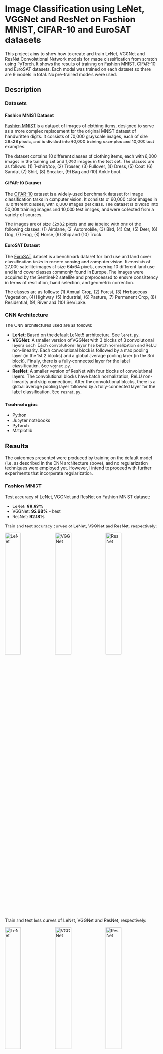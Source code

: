 # Image Classification using LeNet, VGGNet and ResNet on Fashion MNIST, CIFAR-10 and EuroSAT datasets

This project aims to show how to create and train LeNet, VGGNet and ResNet Convolutional Network models for image classification from scratch using PyTorch. It shows the results of training on Fashion MNIST, CIFAR-10 and EuroSAT datasets. Each model was trained on each dataset so there are 9 models in total. No pre-trained models were used.

## Description

### Datasets

#### Fashion MNIST Dataset

[Fashion MNIST](https://pytorch.org/vision/main/generated/torchvision.datasets.FashionMNIST.html) is a dataset of images of clothing items, designed to serve as a more complex replacement for the original MNIST dataset of handwritten digits. It consists of 70,000 grayscale images, each of size 28x28 pixels, and is divided into 60,000 training examples and 10,000 test examples.

The dataset contains 10 different classes of clothing items, each with 6,000 images in the training set and 1,000 images in the test set. The classes are as follows: (1) T-shirt/top, (2) Trouser, (3) Pullover, (4) Dress, (5) Coat, (6) Sandal, (7) Shirt, (8) Sneaker, (9) Bag and (10) Ankle boot.

#### CIFAR-10 Dataset

The [CIFAR-10](https://pytorch.org/vision/main/generated/torchvision.datasets.CIFAR10.html) dataset is a widely-used benchmark dataset for image classification tasks in computer vision. It consists of 60,000 color images in 10 different classes, with 6,000 images per class. The dataset is divided into 50,000 training images and 10,000 test images, and were collected from a variety of sources.

The images are of size 32x32 pixels and are labeled with one of the following classes: (1) Airplane, (2) Automobile, (3) Bird, (4) Cat, (5) Deer, (6) Dog, (7) Frog, (8) Horse, (9) Ship and (10) Truck.

#### EuroSAT Dataset

The [EuroSAT](https://pytorch.org/vision/main/generated/torchvision.datasets.EuroSAT.html) dataset is a benchmark dataset for land use and land cover classification tasks in remote sensing and computer vision. It consists of 27,000 satellite images of size 64x64 pixels, covering 10 different land use and land cover classes commonly found in Europe. The images were acquired by the Sentinel-2 satellite and preprocessed to ensure consistency in terms of resolution, band selection, and geometric correction.

The classes are as follows: (1) Annual Crop, (2) Forest, (3) Herbaceous Vegetation, (4) Highway, (5) Industrial, (6) Pasture, (7) Permanent Crop, (8) Residential, (9), River and (10) Sea/Lake.

### CNN Architecture

The CNN architectures used are as follows:
- **LeNet**: Based on the default LeNet5 architecture. See ```lenet.py```.
- **VGGNet**: A smaller version of VGGNet with 3 blocks of 3 convolutional layers each. Each convolutional layer has batch normalization and ReLU non-linearity. Each convolutional block is followed by a max pooling layer (in the 1st 2 blocks) and a global average pooling layer (in the 3rd block). Finally, there is a fully-connected layer for the label classification. See ```vggnet.py```.
- **ResNet**: A smaller version of ResNet with four blocks of convolutional layers. The convolutional blocks have batch normalization, ReLU non-linearity and skip connections. After the convolutional blocks, there is a global average pooling layer followed by a fully-connected layer for the label classification. See ```resnet.py```.


### Technologies

- Python
- Jupyter notebooks
- PyTorch
- Matplotlib

## Results

The outcomes presented were produced by training on the default model (i.e. as described in the CNN architecture above), and no regularization techniques were employed yet. However, I intend to proceed with further experiments that incorporate regularization.

### Fashion MNIST

Test accuracy of LeNet, VGGNet and ResNet on Fashion MNIST dataset:
- LeNet: **88.63%**
- VGGNet: **92.68%** - best
- ResNet: **92.18%**

Train and test accuracy curves of LeNet, VGGNet and ResNet, respectively:
<p float=left>
<img src="logs/fashionmnist/lenet_acc_hist.png" width="32%" alt="LeNet" />
<img src="logs/fashionmnist/vggnet_acc_hist.png" width="32%" alt="VGGNet" />
<img src="logs/fashionmnist/resnet_acc_hist.png" width="32%" alt="ResNet" />
</p>

Train and test loss curves of LeNet, VGGNet and ResNet, respectively:
<p float=left>
<img src="logs/fashionmnist/lenet_loss_hist.png" width="32%" alt="LeNet" />
<img src="logs/fashionmnist/vggnet_loss_hist.png" width="32%" alt="VGGNet" />
<img src="logs/fashionmnist/resnet_loss_hist.png" width="32%" alt="ResNet" />
</p>

Below are random images grouped by their predicted class. Incorrectly predicted images are outlined in red, and the correct labels are displayed in red font.

LeNet predictions:
<img src="logs/fashionmnist/lenet_images.png" alt="LeNet" />

VGGNet predictions:
<img src="logs/fashionmnist/vggnet_images.png" alt="VGGNet" />

ResNet predictions:
<img src="logs/fashionmnist/resnet_images.png" alt="ResNet" />

**Observations:** Many of the incorrect predictions made by the models are difficult for humans to distinguish as well. For example, some shirts were predicted as t-shirts or tops, but it is also challenging to differentiate between them just by looking. Similarly, some coats were misclassified as dresses, etc.

Classification report per classes:

LeNet:
| Label | Precision | Recall | F1-score | |
| ----- | --------- | ------ | -------- |-|
| T-shirt/top | 0.84 | 0.82 | 0.83 | 
| Trouser | 0.98 | 0.97 | 0.98 | best |
| Pullover | 0.86 | 0.82 | 0.84 | 
| Dress | 0.81 | 0.95 | 0.87 | 
| Coat | 0.81 | 0.81 | 0.81 | 
| Sandal | 0.97 | 0.96 | 0.96 | 
| Shirt | 0.72 | 0.65 | 0.68 | worst |
| Sneaker | 0.93 | 0.96 | 0.95 | 
| Bag | 0.97 | 0.97 | 0.97 | 
| Ankle boot | 0.97 | 0.95 | 0.96 | 

VGGNet:
| Label | Precision | Recall | F1-score | |
| ----- | --------- | ------ | -------- |-|
| T-shirt/top | 0.85 | 0.89 | 0.87 | 
| Trouser | 0.99 | 0.99 | 0.99 | best |
| Pullover | 0.9 | 0.9 | 0.9 | 
| Dress | 0.94 | 0.93 | 0.94 | 
| Coat | 0.85 | 0.93 | 0.88 | 
| Sandal | 0.99 | 0.99 | 0.99 | best |
| Shirt | 0.82 | 0.73 | 0.77 | worst |
| Sneaker | 0.96 | 0.98 | 0.97 | 
| Bag | 0.99 | 0.98 | 0.99 | 
| Ankle boot | 0.98 | 0.95 | 0.97 | 

ResNet:
| Label | Precision | Recall | F1-score | |
| ----- | --------- | ------ | -------- |-|
| T-shirt/top | 0.88 | 0.86 | 0.87 | 
| Trouser | 0.98 | 0.99 | 0.99 | 
| Pullover | 0.92 | 0.83 | 0.87 | 
| Dress | 0.93 | 0.93 | 0.93 | 
| Coat | 0.84 | 0.91 | 0.87 | 
| Sandal | 0.99 | 0.99 | 0.99 | best |
| Shirt | 0.77 | 0.79 | 0.78 | worst |
| Sneaker | 0.96 | 0.98 | 0.97 | 
| Bag | 0.99 | 0.99 | 0.99 | best |
| Ankle boot | 0.98 | 0.96 | 0.97 | 

**Observations:** The models have performed best on trousers, sandals, and bags, as they appear the most distinct compared to other classes. On the other hand, the models performed worst on shirts, as it can be difficult to distinguish between shirts and other classes in this dataset, even for humans. Both VGGNet and ResNet performed well on this dataset.

### CIFAR-10

Test accuracy of LeNet, VGGNet and ResNet on CIFAR-10 dataset:
- LeNet: **64.51%**
- VGGNet: **81.35%** - best
- ResNet: **78.45%**

Train and test accuracy curves of LeNet, VGGNet and ResNet, respectively:
<p float=left>
<img src="logs/cifar10/lenet_acc_hist.png" width="32%" alt="LeNet" />
<img src="logs/cifar10/vggnet_acc_hist.png" width="32%" alt="VGGNet" />
<img src="logs/cifar10/resnet_acc_hist.png" width="32%" alt="ResNet" />
</p>

Train and test loss curves of LeNet, VGGNet and ResNet, respectively:
<p float=left>
<img src="logs/cifar10/lenet_loss_hist.png" width="32%" alt="LeNet" />
<img src="logs/cifar10/vggnet_loss_hist.png" width="32%" alt="VGGNet" />
<img src="logs/cifar10/resnet_loss_hist.png" width="32%" alt="ResNet" />
</p>

Below are random images grouped by their predicted class. Incorrectly predicted images are outlined in red, and the correct labels are displayed in red font.

LeNet predictions:
<img src="logs/cifar10/lenet_images.png" alt="LeNet" />

VGGNet predictions:
<img src="logs/cifar10/vggnet_images.png" alt="VGGNet" />

ResNet predictions:
<img src="logs/cifar10/resnet_images.png" alt="ResNet" />

Classification report per classes:

LeNet:
| Label | Precision | Recall | F1-score | |
| ----- | --------- | ------ | -------- |-|
| Plane | 0.74 | 0.62 | 0.67 | 
| Car | 0.74 | 0.79 | 0.77 | best |
| Bird | 0.55 | 0.56 | 0.55 | 
| Cat | 0.49 | 0.41 | 0.44 | worst |
| Deer | 0.57 | 0.64 | 0.6 | 
| Dog | 0.53 | 0.57 | 0.55 | 
| Frog | 0.68 | 0.77 | 0.72 | 
| Horse | 0.76 | 0.62 | 0.68 | 
| Ship | 0.68 | 0.82 | 0.74 | 
| Truck | 0.74 | 0.65 | 0.69 | 

VGGNet:
| Label | Precision | Recall | F1-score | |
| ----- | --------- | ------ | -------- |-|
| Plane | 0.77 | 0.88 | 0.82 | 
| Car | 0.94 | 0.89 | 0.92 | best |
| Bird | 0.78 | 0.69 | 0.74 | 
| Cat | 0.63 | 0.71 | 0.67 | worst |
| Deer | 0.76 | 0.83 | 0.79 | 
| Dog | 0.75 | 0.72 | 0.73 | 
| Frog | 0.87 | 0.84 | 0.86 | 
| Horse | 0.86 | 0.82 | 0.84 | 
| Ship | 0.94 | 0.84 | 0.88 | 
| Truck | 0.89 | 0.9 | 0.9 | 

ResNet:
| Label | Precision | Recall | F1-score | |
| ----- | --------- | ------ | -------- |-|
| Plane | 0.77 | 0.82 | 0.79 | 
| Car | 0.94 | 0.83 | 0.88 | best |
| Bird | 0.67 | 0.77 | 0.71 | 
| Cat | 0.69 | 0.53 | 0.6 | worst |
| Deer | 0.82 | 0.71 | 0.76 | 
| Dog | 0.72 | 0.7 | 0.71 | 
| Frog | 0.79 | 0.88 | 0.83 | 
| Horse | 0.79 | 0.85 | 0.82 | 
| Ship | 0.89 | 0.86 | 0.87 | 
| Truck | 0.78 | 0.92 | 0.84 | 

**Observations:** All three models performed best on car images and worst on cat images. Additionally, the models struggled overall in correctly classifying objects from this dataset.

### EuroSAT

Test accuracy of LeNet, VGGNet and ResNet on EuroSAT dataset:
- LeNet: **85.81%**
- VGGNet: **95.85%**
- ResNet: **97.81%** - best

Train and test accuracy curves of LeNet, VGGNet and ResNet, respectively:
<p float=left>
<img src="logs/eurosat/lenet_acc_hist.png" width="32%" alt="LeNet" />
<img src="logs/eurosat/vggnet_acc_hist.png" width="32%" alt="VGGNet" />
<img src="logs/eurosat/resnet_acc_hist.png" width="32%" alt="ResNet" />
</p>

Train and test loss curves of LeNet, VGGNet and ResNet, respectively:
<p float=left>
<img src="logs/eurosat/lenet_loss_hist.png" width="32%" alt="LeNet" />
<img src="logs/eurosat/vggnet_loss_hist.png" width="32%" alt="VGGNet" />
<img src="logs/eurosat/resnet_loss_hist.png" width="32%" alt="ResNet" />
</p>

Below are random images grouped by their predicted class. Incorrectly predicted images are outlined in red, and the correct labels are displayed in red font.

LeNet predictions:
<img src="logs/eurosat/lenet_images.png" alt="LeNet" />

VGGNet predictions:
<img src="logs/eurosat/vggnet_images.png" alt="VGGNet" />

ResNet predictions:
<img src="logs/eurosat/resnet_images.png" alt="ResNet" />

Classification report per classes:

LeNet:
| Label | Precision | Recall | F1-score | |
| ----- | --------- | ------ | -------- |-|
| Annual Crop | 0.84 | 0.91 | 0.87 | 
| Forest | 0.9 | 0.97 | 0.93 | 
| Herbaceous Vegetation | 0.83 | 0.69 | 0.75 | 
| Highway | 0.85 | 0.54 | 0.66 | worst |
| Industrial | 0.91 | 1.0 | 0.95 | 
| Pasture | 0.82 | 0.77 | 0.79 | 
| Permanent Crop | 0.7 | 0.88 | 0.78 | 
| Residential | 0.94 | 0.98 | 0.96 | 
| River | 0.8 | 0.85 | 0.82 | 
| Sea/Lake | 0.98 | 0.97 | 0.98 | best |

VGGNet:
| Label | Precision | Recall | F1-score | |
| ----- | --------- | ------ | -------- |-|
| Annual Crop | 1.0 | 0.9 | 0.94 | 
| Forest | 0.98 | 1.0 | 0.99 | 
| Herbaceous Vegetation | 0.94 | 0.93 | 0.93 | 
| Highway | 0.98 | 0.92 | 0.95 | 
| Industrial | 1.0 | 0.95 | 0.97 | 
| Pasture | 0.97 | 0.97 | 0.97 | 
| Permanent Crop | 0.86 | 0.98 | 0.92 | worst |
| Residential | 0.97 | 0.96 | 0.96 | 
| River | 0.93 | 0.98 | 0.95 | 
| Sea/Lake | 0.99 | 1.0 | 0.99 | best |

ResNet:
| Label | Precision | Recall | F1-score | |
| ----- | --------- | ------ | -------- |-|
| Annual Crop | 1.0 | 0.98 | 0.99 | best |
| Forest | 1.0 | 0.93 | 0.96 | 
| Herbaceous Vegetation | 0.9 | 0.99 | 0.95 | worst |
| Highway | 0.99 | 0.99 | 0.99 | best |
| Industrial | 0.99 | 0.97 | 0.98 | 
| Pasture | 0.98 | 0.97 | 0.97 | 
| Permanent Crop | 0.99 | 0.98 | 0.98 | 
| Residential | 1.0 | 0.97 | 0.99 | 
| River | 0.98 | 1.0 | 0.99 | best |
| Sea/Lake | 0.98 | 1.0 | 0.99 | best |

**Observations:** VGGNet and ResNet have performed well on this dataset. In terms of class-wise performance, all models achieved high accuracy for the sea/lake class, as sea and lakes can have similar appearances across different locations.

## Getting Started

Clone the repository and setup environment:

```
pip install -r requirements.txt
```

Open the notebook ```train_cnn.ipynb``` and modify the following variables, located in the 2nd cell, as described in the notebook:

```
skip_training
run_settings
```

Run all the cells. 

&nbsp;

**Reminders:**

If you have already run the training, ensure that you backup or rename the models you want to keep before re-training.

Additionally, you can set your own naming convention for the model and log files by modifying the value of ```save_path``` in the ```run_archi_on_dataset()``` function, located in the fifth cell.
